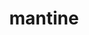 ---
id: 226
title: mantine
types: [water,flying]
image: https://raw.githubusercontent.com/PokeAPI/sprites/master/sprites/pokemon/226.png
---